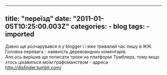 
---
title: "переїзд"
date: "2011-01-05T10:25:00.003Z"
categories:
    - blog
tags:
    - imported
---

Давно ще розчарувався я у blogger\`і і вже тривалий час пишу в ЖЖ.   
Головна перевага \- наявність деревовидних коментарів.  
Але ось вирішив ще пописати трохи на платформі Тумблера, тому якщо хтось цікавиться моїм графоманством \- адреса  
<http://disfinder.tumblr.com/>
